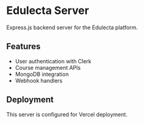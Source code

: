 # Edulecta Server

Express.js backend server for the Edulecta platform.

## Features

- User authentication with Clerk
- Course management APIs
- MongoDB integration
- Webhook handlers

## Deployment

This server is configured for Vercel deployment.
